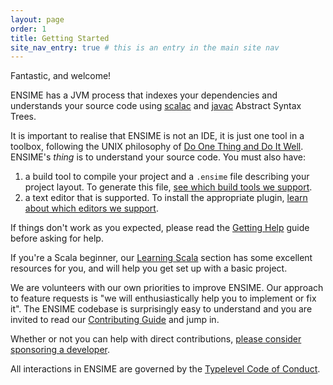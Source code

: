 ```yaml
---
layout: page
order: 1
title: Getting Started
site_nav_entry: true # this is an entry in the main site nav
---
```


Fantastic, and welcome!

ENSIME has a JVM process that indexes your dependencies and understands your source code using [scalac](http://www.scala-lang.org/files/archive/nightly/docs/compiler/index.html#scala.tools.nsc.interactive.package) and [javac](https://docs.oracle.com/javase/8/docs/jdk/api/javac/tree/) Abstract Syntax Trees.

It is important to realise that ENSIME is not an IDE, it is just one tool in a toolbox, following the UNIX philosophy of [Do One Thing and Do It Well](https://en.wikipedia.org/wiki/Unix_philosophy#Do_One_Thing_and_Do_It_Well). ENSIME's *thing* is to understand your source code. You must also have:

1. a build tool to compile your project and a `.ensime` file describing your project layout. To generate this file, [see which build tools we support](/build_tools/).
2. a text editor that is supported. To install the appropriate plugin, [learn about which editors we support](/editors/).

If things don't work as you expected, please read the [Getting Help](/getting_help) guide before asking for help.

If you're a Scala beginner, our [Learning Scala](learning_scala) section has some excellent resources for you, and will help you get set up with a basic project.


We are volunteers with our own priorities to improve ENSIME. Our approach to feature requests is "we will enthusiastically help you to implement or fix it". The ENSIME codebase is surprisingly easy to understand and you are invited to read our [Contributing Guide](/contributing) and jump in.

Whether or not you can help with direct contributions, [please consider sponsoring a developer](sponsor).

All interactions in ENSIME are governed by the [Typelevel Code of Conduct](http://typelevel.org/conduct.html).
